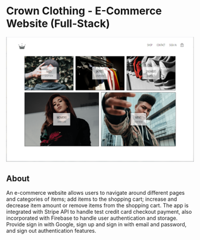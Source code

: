 # Crown Clothing - E-Commerce Website (Full-Stack)

![Crwn Cover](client/public/app-cover.png)

## About

An e-commerce website allows users to navigate around different pages and categories of items; add items to the shopping cart; increase and decrease item amount or remove items from the shopping cart. The app is integrated with Stripe API to handle test credit card checkout payment, also incorporated with Firebase to handle user authentication and storage. Provide sign in with Google, sign up and sign in with email and password, and sign out authentication features.
